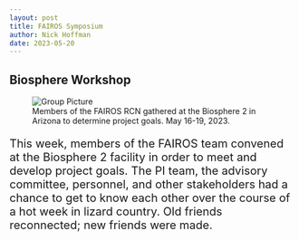```yaml
---
layout: post
title: FAIROS Symposium
author: Nick Hoffman
date: 2023-05-20
---
```


<style>
 h1 {
   color: #42b7bf;
   -webkit-text-stroke-width: 2px;
   -webkit-text-stroke-color: black;
    }
  p {
    font-size: 20px;
  }
.text-block-right {
  width:500px;
  padding-bottom:20px;
  padding-top: 20px;
  padding-left: 10px;
  padding-right: 10px;
  margin-left: 25%;
  margin-top: 5%;
  margin-bottom: 5%;
  background-image: linear-gradient(to left, white, #97b779); 
  text-align: center;
}
  .text-block-left {
  width:500px;
  padding-bottom:20px;
  padding-top: 20px;
  padding-left: 10px;
  padding-right: 10px;
  margin-left: -25%;
  margin-top: 5%;
  margin-bottom: 5%;
  background-image: linear-gradient(to right, white, #97b779); 
  text-align: center;
}
  .text-block-main {
  width:800px;
  padding-bottom:20px;
  padding-top: 20px;
  padding-left: 10px;
  padding-right: 10px;
  margin-left: -5%;
  margin-top: 5%;
  margin-bottom: 5%;
  background-image: linear-gradient(to left, white, #97b779); 
}
  .text-block-main  p {
  font-size: 20px;
}
 </style>
 
 <div class="text-box-right">
  <h2>Biosphere Workshop</h2>
  <figure>
  <img src="https://hoffmanick.github.io/fairos/images/Blois_group_3.jpeg" alt="Group Picture" style="display:inline-block" align="absbottom"/>
  <figcaption>Members of the FAIROS RCN gathered at the Biosphere 2 in Arizona to determine project goals. May 16-19, 2023.</figcaption>
 </figure>
 </div>

<div class="text-box-main">
<p> This week, members of the FAIROS team convened at the Biosphere 2 facility in order to meet and develop project goals. 
  The PI team, the advisory committee, personnel, and other stakeholders had a chance to get to know each other over the course of a 
  hot week in lizard country. Old friends reconnected; new friends were made. </p>
  </div>

